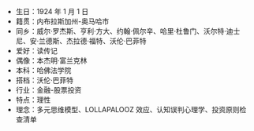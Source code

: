* 生日：1924 年 1 月 1 日
* 籍贯：内布拉斯加州-奥马哈市
* 同乡：威尔·罗杰斯、亨利·方大、约翰·佩尔辛、哈里·杜鲁门、沃尔特·迪士尼、安·兰德斯、杰拉德·福特、沃伦·巴菲特
* 爱好：读传记
* 偶像：本杰明·富兰克林
* 本科：哈佛法学院
* 搭档：沃伦·巴菲特
* 行业：金融-股票投资
* 特点：理性
* 理念：多元思维模型、LOLLAPALOOZ 效应、认知误判心理学、投资原则检查清单
